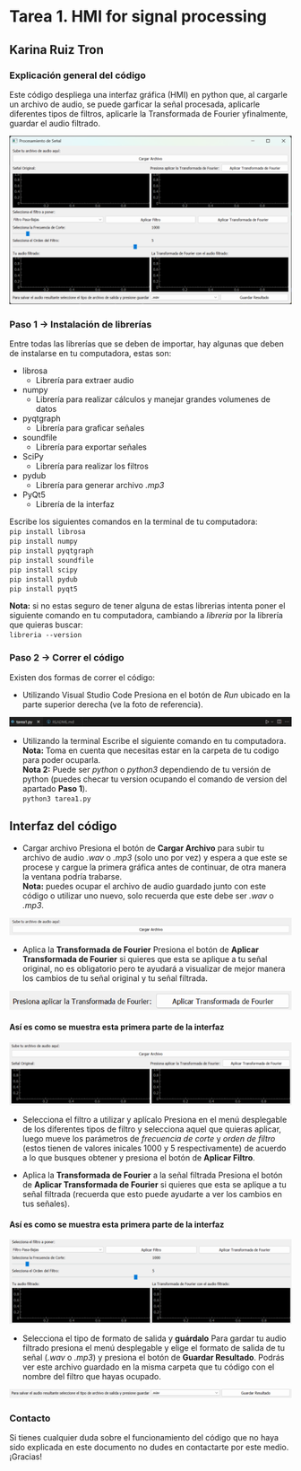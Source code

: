 # Tarea 1. HMI for signal processing
## Karina Ruiz Tron 

### Explicación general del código
Este código despliega una interfaz gráfica (HMI) en python que, al cargarle un archivo de audio, se puede garficar la señal procesada, aplicarle diferentes tipos de filtros, aplicarle la Transformada de Fourier yfinalmente, guardar el audio filtrado. 

![alt](images/interfaz_completa.png)

### Paso 1 -> Instalación de librerías
Entre todas las librerías que se deben de importar, hay algunas que deben de instalarse en tu computadora, estas son:
* librosa
    * Librería para extraer audio
* numpy
    * Librería para realizar cálculos y manejar grandes volumenes de datos
* pyqtgraph
    * Librería para graficar señales
* soundfile
    * Librería para exportar señales
* SciPy
    * Librería para realizar los filtros
* pydub
    * Librería para generar archivo *.mp3*
* PyQt5
    * Librería de la interfaz

Escribe los siguientes comandos en la terminal de tu computadora:\
`pip install librosa`\
`pip install numpy`\
`pip install pyqtgraph`\
`pip install soundfile`\
`pip install scipy`\
`pip install pydub`\
`pip install pyqt5`

**Nota:** si no estas seguro de tener alguna de estas librerias intenta poner el siguiente comando en tu computadora, cambiando a *libreria* por la librería que quieras buscar:\
`libreria --version`

### Paso 2 -> Correr el código
Existen dos formas de correr el código:
* Utilizando Visual Studio Code
Presiona en el botón de *Run* ubicado en la parte superior derecha (ve la foto de referencia).

![alt](images/run_vsc.png)

* Utilizando la terminal
Escribe el siguiente comando en tu computadora.\
**Nota:** Toma en cuenta que necesitas estar en la carpeta de tu codigo para poder ocuparla.\
**Nota 2:** Puede ser *python* o *python3* dependiendo de tu versión de python (puedes checar tu version ocupando el comando de version del apartado **Paso 1**).\
`python3 tarea1.py`

## Interfaz del código
* Cargar archivo
Presiona el botón de **Cargar Archivo** para subir tu archivo de audio *.wav* o *.mp3* (solo uno por vez) y espera a que este se procese y cargue la primera gráfica antes de continuar, de otra manera la ventana podría trabarse.\
**Nota:** puedes ocupar el archivo de audio guardado junto con este código o utilizar uno nuevo, solo recuerda que este debe ser *.wav* o *.mp3*.

![alt](images/upload_audio.png)

* Aplica la **Transformada de Fourier**
Presiona el botón de **Aplicar Transformada de Fourier** si quieres que esta se aplique a tu señal original, no es obligatorio pero te ayudará a visualizar de mejor manera los cambios de tu señal original y tu señal filtrada.

![alt](images/first_fourier.png)

#### Así es como se muestra esta primera parte de la interfaz

![alt](images/first_part.png)

* Selecciona el filtro a utilizar y aplícalo
Presiona en el menú desplegable de los diferentes tipos de filtro y selecciona aquel que quieras aplicar, luego mueve los parámetros de *frecuencia de corte* y *orden de filtro* (estos tienen de valores inicales 1000 y 5 respectivamente) de acuerdo a lo que busques obtener y presiona el botón de **Aplicar Filtro**.

* Aplica la **Transformada de Fourier** a la señal filtrada
Presiona el botón de **Aplicar Transformada de Fourier** si quieres que esta se aplique a tu señal filtrada (recuerda que esto puede ayudarte a ver los cambios en tus señales).

#### Así es como se muestra esta primera parte de la interfaz

![alt](images/second_part.png)

* Selecciona el tipo de formato de salida y **guárdalo**
Para gardar tu audio filtrado presiona el menú desplegable y elige el formato de salida de tu señal (*.wav* o *.mp3*) y presiona el botón de **Guardar Resultado**. Podrás ver este archivo guardado en la misma carpeta que tu código con el nombre del filtro que hayas ocupado.

![alt](images/last_part.png)

### Contacto
Si tienes cualquier duda sobre el funcionamiento del código que no haya sido explicada en este documento no dudes en contactarte por este medio.\
¡Gracias!
